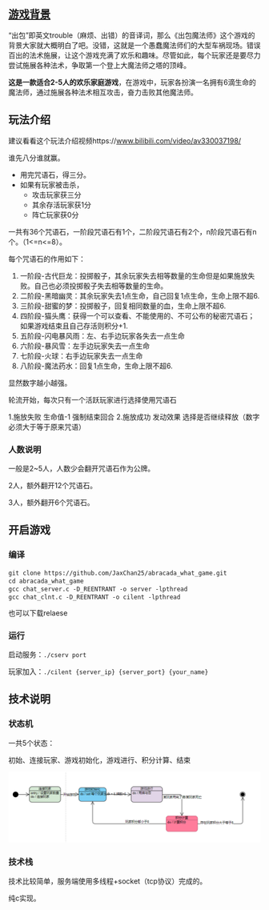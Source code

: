 ## [游戏背景](https://www.sohu.com/a/311836901_100185646)

“出包”即英文trouble（麻烦、出错）的音译词，那么《出包魔法师》这个游戏的背景大家就大概明白了吧。没错，这就是一个愚蠢魔法师们的大型车祸现场。错误百出的法术施展，让这个游戏充满了欢乐和趣味。尽管如此，每个玩家还是要尽力尝试施展各种法术，争取第一个登上大魔法师之塔的顶峰。



**这是一款适合2-5人的欢乐家庭游戏**，在游戏中，玩家各扮演一名拥有6滴生命的魔法师，通过施展各种法术相互攻击，奋力击败其他魔法师。



## 玩法介绍

建议看看这个玩法介绍视频https://www.bilibili.com/video/av330037198/

谁先八分谁就赢。

- 用完咒语石，得三分。
- 如果有玩家被击杀，
  - 攻击玩家获三分
  - 其余存活玩家获1分
  - 阵亡玩家获0分



一共有36个咒语石，一阶段咒语石有1个，二阶段咒语石有2个，n阶段咒语石有n个。（1<=n<=8）。

每个咒语石的作用如下：

1. 一阶段-古代巨龙：投掷骰子，其余玩家失去相等数量的生命但是如果施放失败。自己也必须投掷骰子失去相等数量的生命。
2. 二阶段-黑暗幽灵：其余玩家失去1点生命，自己回复1点生命，生命上限不超6.
3. 三阶段-甜蜜的梦：投掷骰子，回复相同数量的血，生命上限不超6.
4. 四阶段-猫头鹰：获得一个可以查看、不能使用的、不可公布的秘密咒语石；如果游戏结束且自己存活则积分+1.
5. 五阶段-闪电暴风雨：左、右手边玩家各失去一点生命
6. 六阶段-暴风雪：左手边玩家失去一点生命
7. 七阶段-火球：右手边玩家失去一点生命
8. 八阶段-魔法药水：回复1点生命，生命上限不超6.

显然数字越小越强。



轮流开始，每次只有一个活跃玩家进行选择使用咒语石

1.施放失败
生命值-1
强制结束回合
2.施放成功
发动效果
选择是否继续释放（数字必须大于等于原来咒语）



### 人数说明

一般是2~5人，人数少会翻开咒语石作为公牌。

2人，额外翻开12个咒语石。

3人，额外翻开6个咒语石。



## 开启游戏

### 编译

```
git clone https://github.com/JaxChan25/abracada_what_game.git
cd abracada_what_game
gcc chat_server.c -D_REENTRANT -o server -lpthread
gcc chat_clnt.c -D_REENTRANT -o cilent -lpthread
```

也可以下载relaese



### 运行

启动服务：`./cserv port`

玩家加入：`./cilent {server_ip} {server_port} {your_name}`





## 技术说明

### 状态机

一共5个状态：

初始、连接玩家、游戏初始化，游戏进行、积分计算、结束

![状态机](./img/game_state.png)



### 技术栈

技术比较简单，服务端使用多线程+socket（tcp协议）完成的。

纯c实现。

